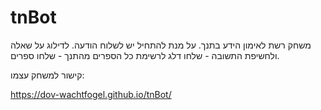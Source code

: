 # tnBot
משחק רשת לאימון הידע בתנך.
על מנת להתחיל יש לשלוח הודעה.
לדילוג על שאלה ולחשיפת התשובה - שלחו דלג
לרשימת כל הספרים מהתנך - שלחו ספרים.

קישור למשחק עצמו:

https://dov-wachtfogel.github.io/tnBot/

